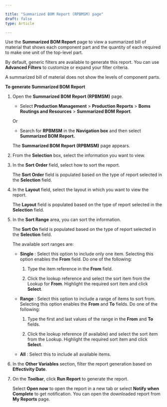 ```yaml
---

title: "Summarized BOM Report (RPBMSM) page"
draft: false
type: Article

---
```


Use the **Summarized BOM Report** page to view a summarized bill of material that shows each component part and the quantity of each required to make one unit of the top-level part.

By default, generic filters are available to generate this report. You can use **Advanced Filters** to customize or expand your filter criteria. 

A summarized bill of material does not show the levels of component parts.

**To generate Summarized BOM Report**

1. Open the **Summarized BOM Report (RPBMSM)** page.

    - Select **Production Management** > **Production Reports** > **Boms Routings and Resources** >  **Summarized BOM Report**.

    Or

    - Search for **RPBMSM** in the **Navigation box** and then select **Summarized BOM Report.**

    The **Summarized BOM Report (RPBMSM)** page appears.

2. From the **Selection** box, select the information you want to view.

3. In the **Sort Order** field, select how to sort the report.

    The **Sort Order** field is populated based on the type of report selected in the **Selection** field.

4. In the **Layout** field, select the layout in which you want to view the report.

    The **Layout** field is populated based on the type of report selected in the **Selection** field.

5. In the **Sort Range** area, you can sort the information.

    The **Sort On** field is populated based on the type of report selected in the **Selection** field.

    The available sort ranges are:

    - **Single** : Select this option to include only one item. Selecting this option enables the **From** field. Do one of the following:

        1. Type the item reference in the **From** field.

        2. Click the lookup reference and select the sort item from the Lookup for **From**. Highlight the required sort item and click **Select**.

    - **Range** : Select this option to include a range of items to sort from. Selecting this option enables the **From** and **To** fields. Do one of the following:

        1. Type the first and last values of the range in the **From** and **To** fields.

        2. Click the lookup reference (if available) and select the sort item from the Lookup. Highlight the required sort item and click **Select**.

    - **All** : Select this to include all available items.

6. In the **Other Variables** section, filter the report generation based on **Effectivity Date**.

7. On the **Toolbar**, click **Run Report** to generate the report.

    Select **Open now** to open the report in a new tab or select **Notify when Complete** to get notification. You can open the downloaded report from **My Reports** page.

​